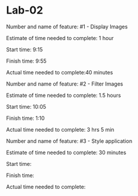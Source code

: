 # Lab-02

Number and name of feature: #1 - Display Images

Estimate of time needed to complete: 1 hour

Start time: 9:15

Finish time: 9:55

Actual time needed to complete:40 minutes

Number and name of feature: #2 - Filter Images

Estimate of time needed to complete: 1.5 hours

Start time: 10:05

Finish time: 1:10

Actual time needed to complete: 3 hrs 5 min

Number and name of feature: #3 - Style application

Estimate of time needed to complete: 30 minutes

Start time: 

Finish time: 

Actual time needed to complete: